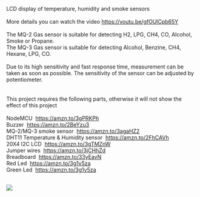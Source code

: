 LCD display of temperature, humidity and smoke sensors<br />
<br />
More details you can watch the video https://youtu.be/gfOUlCpb65Y<br />
<br />
The MQ-2 Gas sensor is suitable for detecting H2, LPG, CH4, CO, Alcohol, Smoke or Propane.&nbsp;<br />
The MQ-3 Gas sensor is suitable for detecting Alcohol, Benzine, CH4, Hexane, LPG, CO.&nbsp;<br />
<br />
Due to its high sensitivity and fast response time, measurement can be taken as soon as possible. The sensitivity of the sensor can be adjusted by potentiometer.<br />
<br />
<br />
This project requires the following parts, otherwise it will not show the effect of this project<br />
<br />
NodeMCU&nbsp; https://amzn.to/3gPRKPh<br />
Buzzer&nbsp; https://amzn.to/2BeYzu3<br />
MQ-2/MQ-3 smoke sensor&nbsp; https://amzn.to/3agaHZ2<br />
DHT11 Temperature &amp; Humidity sensor&nbsp; https://amzn.to/2FhCAVh<br />
20X4 I2C LCD&nbsp; https://amzn.to/3gTMZnW<br />
Jumper wires&nbsp; https://amzn.to/3jCHhZd<br />
Breadboard&nbsp; https://amzn.to/33yEavN<br />
Red Led&nbsp; https://amzn.to/3g1v5za<br />
Green Led&nbsp; https://amzn.to/3g1v5za<br />
<div>
	<br />
</div>


<img src="http://dkardu.oss-cn-hongkong.aliyuncs.com/SmokeDetector/Circuit%20diagram.jpg">
